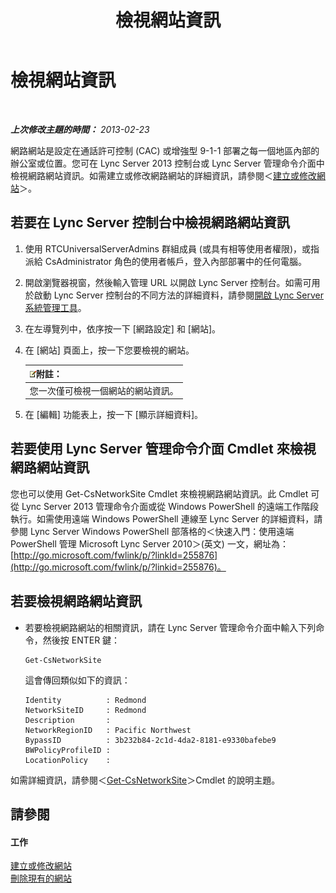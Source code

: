 ﻿---
title: 檢視網站資訊
TOCTitle: 檢視網站資訊
ms:assetid: 24a97d98-b168-4016-81bf-c2c478092b87
ms:mtpsurl: https://technet.microsoft.com/zh-tw/library/JJ687996(v=OCS.15)
ms:contentKeyID: 49889981
ms.date: 08/10/2015
mtps_version: v=OCS.15
ms.translationtype: HT
---

# 檢視網站資訊

 

_**上次修改主題的時間：** 2013-02-23_

網路網站是設定在通話許可控制 (CAC) 或增強型 9-1-1 部署之每一個地區內部的辦公室或位置。您可在 Lync Server 2013 控制台或 Lync Server 管理命令介面中檢視網路網站資訊。如需建立或修改網路網站的詳細資訊，請參閱＜[建立或修改網站](lync-server-2013-creating-or-modifying-network-sites.md)＞。

## 若要在 Lync Server 控制台中檢視網路網站資訊

1.  使用 RTCUniversalServerAdmins 群組成員 (或具有相等使用者權限)，或指派給 CsAdministrator 角色的使用者帳戶，登入內部部署中的任何電腦。

2.  開啟瀏覽器視窗，然後輸入管理 URL 以開啟 Lync Server 控制台。如需可用於啟動 Lync Server 控制台的不同方法的詳細資料，請參閱[開啟 Lync Server 系統管理工具](lync-server-2013-open-lync-server-administrative-tools.md)。

3.  在左導覽列中，依序按一下 \[網路設定\] 和 \[網站\]。

4.  在 \[網站\] 頁面上，按一下您要檢視的網站。
    
    <table>
    <thead>
    <tr class="header">
    <th><img src="images/Gg398811.note(OCS.15).gif" title="note" alt="note" />附註：</th>
    </tr>
    </thead>
    <tbody>
    <tr class="odd">
    <td>您一次僅可檢視一個網站的網站資訊。</td>
    </tr>
    </tbody>
    </table>


5.  在 \[編輯\] 功能表上，按一下 \[顯示詳細資料\]。

## 若要使用 Lync Server 管理命令介面 Cmdlet 來檢視網路網站資訊

您也可以使用 Get-CsNetworkSite Cmdlet 來檢視網路網站資訊。此 Cmdlet 可從 Lync Server 2013 管理命令介面或從 Windows PowerShell 的遠端工作階段執行。如需使用遠端 Windows PowerShell 連線至 Lync Server 的詳細資料，請參閱 Lync Server Windows PowerShell 部落格的＜快速入門：使用遠端 PowerShell 管理 Microsoft Lync Server 2010＞(英文) 一文，網址為：[http://go.microsoft.com/fwlink/p/?linkId=255876](http://go.microsoft.com/fwlink/p/?linkid=255876)。

## 若要檢視網路網站資訊

  - 若要檢視網路網站的相關資訊，請在 Lync Server 管理命令介面中輸入下列命令，然後按 ENTER 鍵：
    
        Get-CsNetworkSite
    
    這會傳回類似如下的資訊：
    
        Identity          : Redmond
        NetworkSiteID     : Redmond
        Description       :
        NetworkRegionID   : Pacific Northwest
        BypassID          : 3b232b84-2c1d-4da2-8181-e9330bafebe9
        BWPolicyProfileID :
        LocationPolicy    :

如需詳細資訊，請參閱＜[Get-CsNetworkSite](get-csnetworksite.md)＞Cmdlet 的說明主題。

## 請參閱

#### 工作

[建立或修改網站](lync-server-2013-creating-or-modifying-network-sites.md)  
[刪除現有的網站](lync-server-2013-deleting-an-existing-network-site.md)

